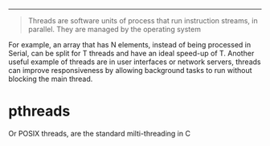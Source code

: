 ***
> Threads are software units of process that run instruction streams, in parallel. They are managed by the operating system

For example, an array that has N elements, instead of being processed in Serial, can be split for T threads and have an ideal speed-up of T.
Another useful example of threads are in user interfaces or network servers, threads can improve responsiveness by allowing background tasks to run without blocking the main thread.

# pthreads

Or POSIX threads, are the standard milti-threading in C